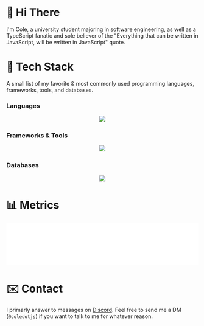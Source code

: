 # 👋 Hi There

I'm Cole, a university student majoring in software engineering, as well as a TypeScript fanatic and sole believer of the "Everything that can be written in JavaScript, will be written in JavaScript" quote. 

# 🧰 Tech Stack

A small list of my favorite & most commonly used programming languages, frameworks, tools, and databases.

### Languages

<p align="center">
  <a href="https://skillicons.dev">
    <img src="https://skillicons.dev/icons?i=ts,js,wasm,nodejs,bun,deno," />
  </a>
</p>

### Frameworks & Tools

<p align="center">
  <a href="https://skillicons.dev">
    <img src="https://skillicons.dev/icons?i=react,nextjs,svelte,tailwind,sass,vite" />
  </a>
</p>

### Databases

<p align="center">
  <a href="https://skillicons.dev">
    <img src="https://skillicons.dev/icons?i=postgres,mysql,sqlite,redis,mongodb,cassandra" />
  </a>
</p>

# 📊 Metrics

<picture>
  <img src="/github-metrics.svg" alt="GitHub Metrics" draggable="false">
</picture>

# ✉️ Contact

I primarly answer to messages on [Discord](https://discord.com/). Feel free to send me a DM (`@coledotjs`) if you want to talk to me for whatever reason.